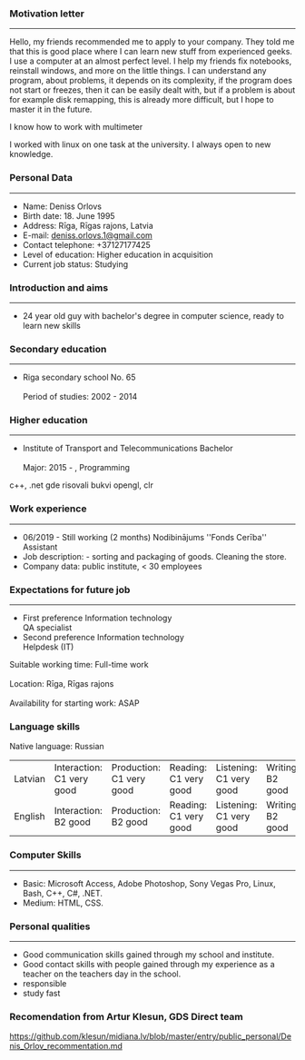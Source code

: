 ### Motivation letter
----------------
Hello, my friends recommended me to apply to your company.
They told me that this is good place where I can learn new stuff from experienced geeks.
I use a computer at an almost perfect level. I help my friends fix notebooks, reinstall windows, and more on the little things. I can understand any program, about problems, it depends on its complexity, if the program does not start or freezes, then it can be easily dealt with, but if a problem is about for example disk remapping, this is already more difficult, but I hope to master it in the future.

I know how to work with multimeter 

I worked with linux on one task at the university. I always open to new knowledge.


### Personal Data
----------------
- Name:	Deniss Orlovs
- Birth date:	18. June 1995
- Address:	Rīga, Rīgas rajons, Latvia
- E-mail: deniss.orlovs.1@gmail.com      		
- Contact telephone:	+37127177425
- Level of education:	Higher education in acquisition
- Current job status:	Studying
 
 
 ### Introduction and aims
 ----------------
- 24 year old guy with bachelor's degree in computer science, ready to learn new skills
 
 ### Secondary education
 ----------------
- Riga secondary school No. 65<br/><br/>
 Period of studies:	2002 - 2014
### Higher education
----------------

- Institute of Transport and Telecommunications	Bachelor<br/><br/>
  Major:	2015 - , Programming
 
 c++, .net gde risovali bukvi opengl, clr
 
### Work experience
----------------
- 06/2019 - Still working (2 months)	Nodibinājums ''Fonds Cerība''	Assistant
- Job description:	- sorting and packaging of goods.
 Cleaning the store.
- Company data:	public institute, < 30 employees
### Expectations for future job
----------------
- First preference	Information technology<br/>
	QA specialist
- Second preference	Information technology<br/>
	Helpdesk (IT)

 Suitable working time:	Full-time work<br/><br/>
 Location:	Rīga, Rīgas rajons<br/><br/>
 Availability for starting work:	ASAP
 
 ### Language skills<br/> 
 Native language: Russian

 <table>
<tr>
<td>Latvian</td>
<td>Interaction:<br/> C1 very good</td>
<td>Production:<br/> C1 very good</td>
<td>Reading:<br/> C1 very good</td>
<td>Listening:<br/> C1 very good</td>
<td>Writing:<br/> B2 good</td>
</tr>
<tr>
<td>English</td>
<td>Interaction:<br/> B2 good</td>
<td>Production:<br/> B2 good</td>
<td>Reading:<br/> C1 very good</td>
<td>Listening:<br/> C1 very good</td>
<td>Writing:<br/> B2 good</td>
</tr>
</table>
 
### Computer Skills
----------------
- Basic:	Microsoft Access, Adobe Photoshop, Sony Vegas Pro, Linux, Bash, C++, C#, .NET. 
- Medium:	HTML, CSS.
 
 
 ### Personal qualities
 ----------------
 - Good communication skills gained through my school and institute.
 - Good contact skills with people gained through my experience as a teacher on the teachers day in the
school.
 - responsible
 - study fast
 

### Recomendation from Artur Klesun, GDS Direct team

https://github.com/klesun/midiana.lv/blob/master/entry/public_personal/Denis_Orlov_recommentation.md

